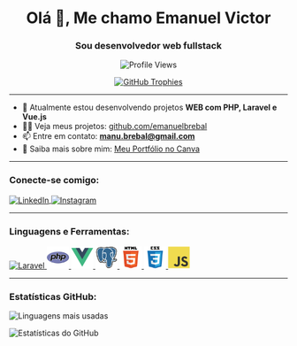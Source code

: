<h1 align="center">Olá 👋, Me chamo Emanuel Victor</h1>
<h3 align="center">Sou desenvolvedor web fullstack</h3>

<p align="center">
  <img src="https://komarev.com/ghpvc/?username=emanuelbrebal&label=Profile%20views&color=0e75b6&style=flat" alt="Profile Views" />
</p>

<p align="center">
  <a href="https://github.com/ryo-ma/github-profile-trophy">
    <img src="https://github-profile-trophy.vercel.app/?username=emanuelbrebal" alt="GitHub Trophies" />
  </a>
</p>

---

- 🔭 Atualmente estou desenvolvendo projetos **WEB com PHP, Laravel e Vue.js**
- 👨‍💻 Veja meus projetos: [github.com/emanuelbrebal](https://github.com/emanuelbrebal)
- 📫 Entre em contato: **manu.brebal@gmail.com**
- 📄 Saiba mais sobre mim: [Meu Portfólio no Canva](https://www.canva.com/design/DAFwOvU4C7I/4nkYlM9u6f9sqzOL2Jw-FA/edit)

---

<h3 align="left">Conecte-se comigo:</h3>

<p align="left">
  <a href="https://linkedin.com/in/emanuel-victor-brebal" target="blank">
    <img align="center" src="https://raw.githubusercontent.com/rahuldkjain/github-profile-readme-generator/master/src/images/icons/Social/linked-in-alt.svg" alt="LinkedIn" height="30" width="40" />
  </a>
  <a href="https://instagram.com/manu.brebal" target="blank">
    <img align="center" src="https://raw.githubusercontent.com/rahuldkjain/github-profile-readme-generator/master/src/images/icons/Social/instagram.svg" alt="Instagram" height="30" width="40" />
  </a>
</p>

---

<h3 align="left">Linguagens e Ferramentas:</h3>

<p align="left">
  <a href="https://laravel.com/" target="_blank" rel="noreferrer">
    <img src="https://www.vectorlogo.zone/logos/laravel/laravel-icon.svg" alt="Laravel" width="40" height="40" />
  </a>
  <a href="https://www.php.net/" target="_blank" rel="noreferrer">
    <img src="https://raw.githubusercontent.com/devicons/devicon/master/icons/php/php-original.svg" alt="PHP" width="40" height="40" />
  </a>
  <a href="https://vuejs.org/" target="_blank" rel="noreferrer">
    <img src="https://raw.githubusercontent.com/devicons/devicon/master/icons/vuejs/vuejs-original.svg" alt="Vue.js" width="40" height="40" />
  </a>
  <a href="https://www.postgresql.org/" target="_blank" rel="noreferrer">
    <img src="https://raw.githubusercontent.com/devicons/devicon/master/icons/postgresql/postgresql-original.svg" alt="PostgreSQL" width="40" height="40" />
  </a>
  <a href="https://www.w3.org/html/" target="_blank" rel="noreferrer">
    <img src="https://raw.githubusercontent.com/devicons/devicon/master/icons/html5/html5-original-wordmark.svg" alt="HTML5" width="40" height="40" />
  </a>
  <a href="https://www.w3schools.com/css/" target="_blank" rel="noreferrer">
    <img src="https://raw.githubusercontent.com/devicons/devicon/master/icons/css3/css3-original-wordmark.svg" alt="CSS3" width="40" height="40" />
  </a>
  <a href="https://developer.mozilla.org/en-US/docs/Web/JavaScript" target="_blank" rel="noreferrer">
    <img src="https://raw.githubusercontent.com/devicons/devicon/master/icons/javascript/javascript-original.svg" alt="JavaScript" width="40" height="40" />
  </a>
</p>

---

<h3 align="left">Estatísticas GitHub:</h3>

<p align="left">
  <img src="https://github-readme-stats.vercel.app/api/top-langs?username=emanuelbrebal&show_icons=true&locale=pt-br&layout=compact" alt="Linguagens mais usadas" />
</p>

<p align="left">
  <img src="https://github-readme-stats.vercel.app/api?username=emanuelbrebal&show_icons=true&locale=pt-br" alt="Estatísticas do GitHub" />
</p>


